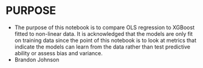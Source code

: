 # PURPOSE
* The purpose of this notebook is to compare OLS regression to XGBoost fitted to non-linear data.  It is acknowledged that the models are only fit on training data since the point of this notebook is to look at metrics that indicate the models can learn from the data rather than test predictive ability or assess bias and variance.
* Brandon Johnson
